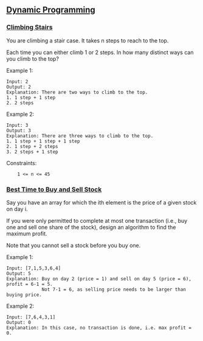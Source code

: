 ## [Dynamic Programming](https://leetcode.com/explore/interview/card/top-interview-questions-easy/97/dynamic-programming/)

### [Climbing Stairs](https://leetcode.com/problems/climbing-stairs/)

You are climbing a stair case. It takes n steps to reach to the top.

Each time you can either climb 1 or 2 steps. In how many distinct ways can you climb to the top?

Example 1:
```
Input: 2
Output: 2
Explanation: There are two ways to climb to the top.
1. 1 step + 1 step
2. 2 steps
```
Example 2:
```
Input: 3
Output: 3
Explanation: There are three ways to climb to the top.
1. 1 step + 1 step + 1 step
2. 1 step + 2 steps
3. 2 steps + 1 step
```
Constraints:
```
    1 <= n <= 45
```

### [Best Time to Buy and Sell Stock](https://leetcode.com/problems/best-time-to-buy-and-sell-stock/)

Say you have an array for which the ith element is the price of a given stock on day i.

If you were only permitted to complete at most one transaction (i.e., buy one and sell one share of the stock), design an algorithm to find the maximum profit.

Note that you cannot sell a stock before you buy one.

Example 1:
```
Input: [7,1,5,3,6,4]
Output: 5
Explanation: Buy on day 2 (price = 1) and sell on day 5 (price = 6), profit = 6-1 = 5.
             Not 7-1 = 6, as selling price needs to be larger than buying price.
```
Example 2:
```
Input: [7,6,4,3,1]
Output: 0
Explanation: In this case, no transaction is done, i.e. max profit = 0.
```


